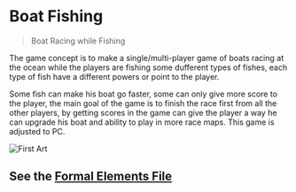 # Boat Fishing
>
> Boat Racing while Fishing

The game concept is to make a single/multi-player game of boats racing at the ocean while the players are fishing some dufferent types of fishes, each type of fish have a different powers or point to the player.

Some fish can make his boat go faster, some can only give more score to the player, the main goal of the game is to finish the race first from all the other players, by getting scores in the game can give the player a way he can upgrade his boat and ability to play in more race maps.
This game is adjusted to PC.

![First Art](/images/first_art_1-01.png)

## See the [Formal Elements File](formal-elements.md)

